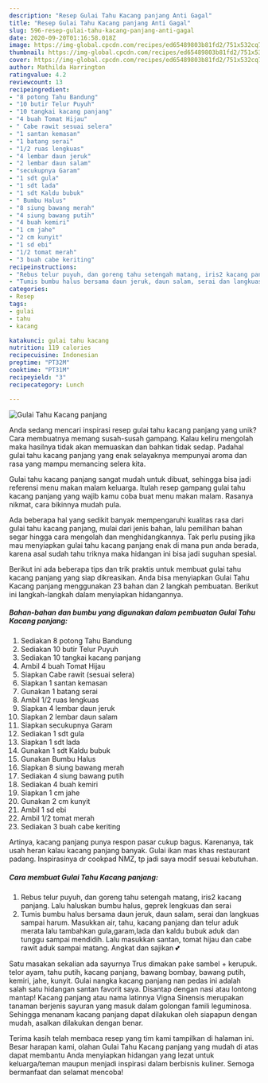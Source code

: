 ```yaml
---
description: "Resep Gulai Tahu Kacang panjang Anti Gagal"
title: "Resep Gulai Tahu Kacang panjang Anti Gagal"
slug: 596-resep-gulai-tahu-kacang-panjang-anti-gagal
date: 2020-09-20T01:16:58.018Z
image: https://img-global.cpcdn.com/recipes/ed65489803b81fd2/751x532cq70/gulai-tahu-kacang-panjang-foto-resep-utama.jpg
thumbnail: https://img-global.cpcdn.com/recipes/ed65489803b81fd2/751x532cq70/gulai-tahu-kacang-panjang-foto-resep-utama.jpg
cover: https://img-global.cpcdn.com/recipes/ed65489803b81fd2/751x532cq70/gulai-tahu-kacang-panjang-foto-resep-utama.jpg
author: Mathilda Harrington
ratingvalue: 4.2
reviewcount: 13
recipeingredient:
- "8 potong Tahu Bandung"
- "10 butir Telur Puyuh"
- "10 tangkai kacang panjang"
- "4 buah Tomat Hijau"
- " Cabe rawit sesuai selera"
- "1 santan kemasan"
- "1 batang serai"
- "1/2 ruas lengkuas"
- "4 lembar daun jeruk"
- "2 lembar daun salam"
- "secukupnya Garam"
- "1 sdt gula"
- "1 sdt lada"
- "1 sdt Kaldu bubuk"
- " Bumbu Halus"
- "8 siung bawang merah"
- "4 siung bawang putih"
- "4 buah kemiri"
- "1 cm jahe"
- "2 cm kunyit"
- "1 sd ebi"
- "1/2 tomat merah"
- "3 buah cabe keriting"
recipeinstructions:
- "Rebus telur puyuh, dan goreng tahu setengah matang, iris2 kacang panjang. Lalu haluskan bumbu halus, geprek lengkuas dan serai"
- "Tumis bumbu halus bersama daun jeruk, daun salam, serai dan langkuas sampai harum. Masukkan air, tahu, kacang panjang dan telur aduk merata lalu tambahkan gula,garam,lada dan kaldu bubuk aduk dan tunggu sampai mendidih. Lalu masukkan santan, tomat hijau dan cabe rawit aduk sampai matang. Angkat dan sajikan 💕"
categories:
- Resep
tags:
- gulai
- tahu
- kacang

katakunci: gulai tahu kacang 
nutrition: 119 calories
recipecuisine: Indonesian
preptime: "PT32M"
cooktime: "PT31M"
recipeyield: "3"
recipecategory: Lunch

---
```



![Gulai Tahu Kacang panjang](https://img-global.cpcdn.com/recipes/ed65489803b81fd2/751x532cq70/gulai-tahu-kacang-panjang-foto-resep-utama.jpg)

Anda sedang mencari inspirasi resep gulai tahu kacang panjang yang unik? Cara membuatnya memang susah-susah gampang. Kalau keliru mengolah maka hasilnya tidak akan memuaskan dan bahkan tidak sedap. Padahal gulai tahu kacang panjang yang enak selayaknya mempunyai aroma dan rasa yang mampu memancing selera kita.

Gulai tahu kacang panjang sangat mudah untuk dibuat, sehingga bisa jadi referensi menu makan malam keluarga. Itulah resep gampang gulai tahu kacang panjang yang wajib kamu coba buat menu makan malam. Rasanya nikmat, cara bikinnya mudah pula.

Ada beberapa hal yang sedikit banyak mempengaruhi kualitas rasa dari gulai tahu kacang panjang, mulai dari jenis bahan, lalu pemilihan bahan segar hingga cara mengolah dan menghidangkannya. Tak perlu pusing jika mau menyiapkan gulai tahu kacang panjang enak di mana pun anda berada, karena asal sudah tahu triknya maka hidangan ini bisa jadi suguhan spesial.


Berikut ini ada beberapa tips dan trik praktis untuk membuat gulai tahu kacang panjang yang siap dikreasikan. Anda bisa menyiapkan Gulai Tahu Kacang panjang menggunakan 23 bahan dan 2 langkah pembuatan. Berikut ini langkah-langkah dalam menyiapkan hidangannya.

<!--inarticleads1-->

##### Bahan-bahan dan bumbu yang digunakan dalam pembuatan Gulai Tahu Kacang panjang:

1. Sediakan 8 potong Tahu Bandung
1. Sediakan 10 butir Telur Puyuh
1. Sediakan 10 tangkai kacang panjang
1. Ambil 4 buah Tomat Hijau
1. Siapkan  Cabe rawit (sesuai selera)
1. Siapkan 1 santan kemasan
1. Gunakan 1 batang serai
1. Ambil 1/2 ruas lengkuas
1. Siapkan 4 lembar daun jeruk
1. Siapkan 2 lembar daun salam
1. Siapkan secukupnya Garam
1. Sediakan 1 sdt gula
1. Siapkan 1 sdt lada
1. Gunakan 1 sdt Kaldu bubuk
1. Gunakan  Bumbu Halus
1. Siapkan 8 siung bawang merah
1. Sediakan 4 siung bawang putih
1. Sediakan 4 buah kemiri
1. Siapkan 1 cm jahe
1. Gunakan 2 cm kunyit
1. Ambil 1 sd ebi
1. Ambil 1/2 tomat merah
1. Sediakan 3 buah cabe keriting


Artinya, kacang panjang punya respon pasar cukup bagus. Karenanya, tak usah heran kalau kacang panjang banyak. Gulai ikan mas khas restaurant padang. Inspirasinya dr cookpad NMZ, tp jadi saya modif sesuai kebutuhan. 

<!--inarticleads2-->

##### Cara membuat Gulai Tahu Kacang panjang:

1. Rebus telur puyuh, dan goreng tahu setengah matang, iris2 kacang panjang. Lalu haluskan bumbu halus, geprek lengkuas dan serai
1. Tumis bumbu halus bersama daun jeruk, daun salam, serai dan langkuas sampai harum. Masukkan air, tahu, kacang panjang dan telur aduk merata lalu tambahkan gula,garam,lada dan kaldu bubuk aduk dan tunggu sampai mendidih. Lalu masukkan santan, tomat hijau dan cabe rawit aduk sampai matang. Angkat dan sajikan 💕


Satu masakan sekalian ada sayurnya Trus dimakan pake sambel + kerupuk. telor ayam, tahu putih, kacang panjang, bawang bombay, bawang putih, kemiri, jahe, kunyit. Gulai nangka kacang panjang nan pedas ini adalah salah satu hidangan santan favorit saya. Disantap dengan nasi atau lontong mantap! Kacang panjang atau nama latinnya Vigna Sinensis merupakan tanaman berjenis sayuran yang masuk dalam golongan famili leguminosa. Sehingga menanam kacang panjang dapat dilakukan oleh siapapun dengan mudah, asalkan dilakukan dengan benar. 

Terima kasih telah membaca resep yang tim kami tampilkan di halaman ini. Besar harapan kami, olahan Gulai Tahu Kacang panjang yang mudah di atas dapat membantu Anda menyiapkan hidangan yang lezat untuk keluarga/teman maupun menjadi inspirasi dalam berbisnis kuliner. Semoga bermanfaat dan selamat mencoba!
